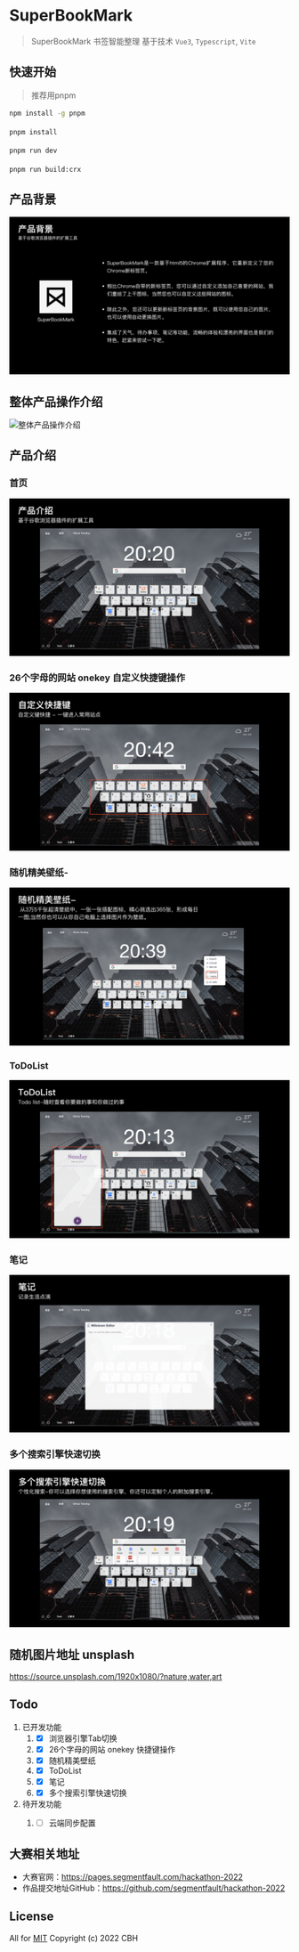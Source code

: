 # SuperBookMark
> SuperBookMark 书签智能整理 
基于技术 `Vue3`, `Typescript`, `Vite`

## 快速开始
> 推荐用pnpm
```bash
npm install -g pnpm

pnpm install

pnpm run dev

pnpm run build:crx

```
## 产品背景
![主页](./src/assets/images/4.png)

## 整体产品操作介绍
![整体产品操作介绍](./src/assets/images/demo.gif)

## 产品介绍
### 首页
![首页](./src/assets/images/6.png)

### 26个字母的网站 onekey 自定义快捷键操作
![26个字母的网站 onekey 自定义快捷键操作](./src/assets/images/7.png)

### 随机精美壁纸-
![随机精美壁纸](./src/assets/images/8.png)

### ToDoList
![随机精美壁纸](./src/assets/images/9.png)

### 笔记
![笔记](./src/assets/images/10.png)

### 多个搜索引擎快速切换
![多个搜索引擎快速切换](./src/assets/images/11.png)


## 随机图片地址 unsplash
https://source.unsplash.com/1920x1080/?nature,water,art

## Todo

1. 已开发功能
   1. - [x] 浏览器引擎Tab切换
   2. - [x] 26个字母的网站 onekey 快捷键操作
   3. - [x] 随机精美壁纸
   4. - [x] ToDoList
   5. - [x] 笔记
   6. - [x] 多个搜索引擎快速切换
2. 待开发功能
   1. - [ ] 云端同步配置


## 大赛相关地址
- 大赛官网：https://pages.segmentfault.com/hackathon-2022
- 作品提交地址GitHub：https://github.com/segmentfault/hackathon-2022


## License
All for [MIT]()
Copyright (c) 2022 CBH


